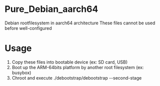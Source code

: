 # Pure_Debian_aarch64
Debian rootfilesystem in aarch64 architecture
These files cannot be used before well-configured

# Usage
1. Copy these files into bootable device (ex: SD card, USB)
2. Boot up the ARM-64bits platform by another root filesystem (ex: busybox)
3. Chroot and execute ./debootstrap/debootstrap --second-stage

